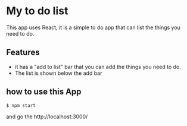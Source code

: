 ﻿# My to do list

This app uses React, it is a simple to do app that can list the things you need to do.

## Features

* it has a "add to list" bar that you can add the things you need to do.
* The list is shown below the add bar

## how to use this App

```
$ npm start
```
and go the http://localhost:3000/
